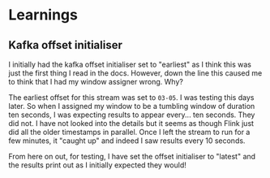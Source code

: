 # Learnings

## Kafka offset initialiser

I initially had the kafka offset initialiser set to "earliest" as I think this was just the first thing I read in the docs. However, down the line this caused me to think that I had my window assigner wrong. Why?

The earliest offset for this stream was set to `03-05`. I was testing this days later. So when I assigned my window to be a tumbling window of duration ten seconds, I was expecting results to appear every... ten seconds. They did not. I have not looked into the details but it seems as though Flink just did all the older timestamps in parallel. Once I left the stream to run for a few minutes, it "caught up" and indeed I saw results every 10 seconds.

From here on out, for testing, I have set the offset initialiser to "latest" and the results print out as I initially expected they would!
